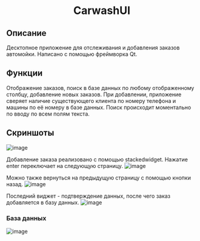 <h1 align="center"> CarwashUI </h1>

## Описание
Десктопное приложение для отслеживания и добавления заказов автомойки. Написано с помощью фреймворка Qt.
## Функции
Отображение заказов, поиск в базе данных по любому отображенному столбцу, добавление новых заказов. 
При добавлении, приложение сверяет наличие существующего клиента по номеру телефона и машины по её номеру в базе данных.
Поиск происходит моментально по вводу по всем полям текста.
## Скриншоты

![image](https://github.com/silveoo/carwashui/assets/92054590/cb2b52ef-3499-470d-bba5-f1b4946c31c6)

Добавление заказа реализовано с помощью stackedwidget. Нажатие enter переключает на следующую страницу.
![image](https://github.com/silveoo/carwashui/assets/92054590/2a96ac58-dad2-48d9-a474-5128bd8148f2)

Можно также вернуться на предыдущую страницу с помощью кнопки назад.
![image](https://github.com/silveoo/carwashui/assets/92054590/b3895f7c-5e72-4a34-bb71-e23397a4e4b1)

Последний виджет - подтверждение данных, после чего заказ добавляется в базу данных.
![image](https://github.com/silveoo/carwashui/assets/92054590/ec49ad0d-659c-4062-a25e-3e9c297ce0d6)

### База данных
![image](https://github.com/silveoo/carwashui/assets/92054590/23d66405-7a3f-4fab-8b93-28b239292196)







